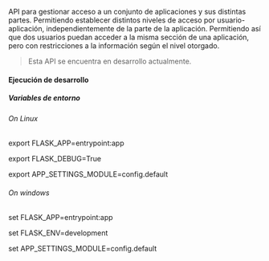 API para gestionar acceso a un conjunto de aplicaciones y sus distintas partes. Permitiendo establecer distintos niveles de acceso por usuario-aplicación, independientemente de la parte de la aplicación. Permitiendo así que dos usuarios puedan acceder a la misma sección de una aplicación, pero con restricciones a la información según el nivel otorgado.
> Esta API se encuentra en desarrollo actualmente.

#### Ejecución de desarrollo

##### Variables de entorno

###### *On Linux*

export FLASK_APP=entrypoint:app

export FLASK_DEBUG=True

export APP_SETTINGS_MODULE=config.default

###### *On windows*

set FLASK_APP=entrypoint:app

set FLASK_ENV=development

set APP_SETTINGS_MODULE=config.default

